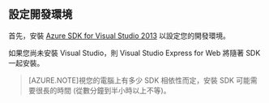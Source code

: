 ## <a name="setupdevenv"></a>設定開發環境

首先，安裝 [Azure SDK for Visual Studio 2013][] 以設定您的開發環境。

如果您尚未安裝 Visual Studio，則 Visual Studio Express for Web 將隨著 SDK 一起安裝。

>[AZURE.NOTE]視您的電腦上有多少 SDK 相依性而定，安裝 SDK 可能需要很長的時間 (從數分鐘到半小時以上不等)。

[Azure SDK for Visual Studio 2013]: http://go.microsoft.com/fwlink/?LinkID=324322

<!---HONumber=August15_HO6-->